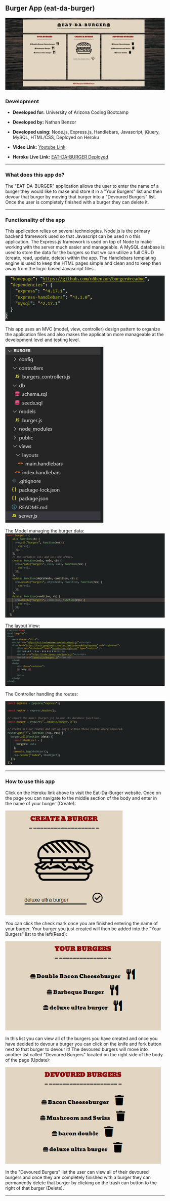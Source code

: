 ## Burger App (eat-da-burger)

![main page](https://github.com/n8benzor/burger/blob/master/public/assets/images/mainpage.png?raw=true)
  

### Development

  

  

-  **Developed for:** University of Arizona Coding Bootcamp

  

-  **Developed by:** Nathan Benzor

  

  

-  **Developed using:** Node.js, Express.js, Handlebars, Javascript, jQuery, MySQL, HTML/CSS, Deployed on Heroku

  
  
-  **Video Link:** [Youtube Link](https://youtu.be/7Ynz03baLew)
  
  

-  **Heroku Live Link:** [EAT-DA-BURGER Deployed](https://aqueous-taiga-95665.herokuapp.com)

  

  
  

***

  

### What does this app do?

The "EAT-DA-BURGER" application allows the user to enter the name of a burger they would like to make and store it in a "Your Burgers" list and then devour that burger by moving that burger into a "Devoured Burgers" list. Once the user is completely finished with a burger they can delete it.

  

***

  

  

### Functionality of the app

  
 
This application relies on several technologies.  Node.js is the primary backend framework used so that Javascript can be used n o this application. The Express.js framework is used on top of Node to make working with the server much easier and manageable.  A MySQL database is used to store the data for the burgers so that we can utilize a full CRUD (create, read, update, delete) within the app.  The Handlebars templating engine is used to keep the HTML pages simple and clean and to keep then away from the logic based Javascript files.

![dependencies](https://github.com/n8benzor/burger/blob/master/public/assets/images/dependencies.png?raw=true)

This app uses an MVC (model, view, controller) design pattern to organize the application files and also makes the application more manageable at the development level and testing level.

![MVC](https://github.com/n8benzor/burger/blob/master/public/assets/images/mvc.png?raw=true)

The Model managing the burger data:
![model](https://github.com/n8benzor/burger/blob/master/public/assets/images/model.png?raw=true)

The layout View:
![layout view](https://github.com/n8benzor/burger/blob/master/public/assets/images/views.png?raw=true)

The Controller handling the routes:

![controller](https://github.com/n8benzor/burger/blob/master/public/assets/images/controller.png?raw=true)

***

### How to use this app

  

Click on the Heroku link above to visit the Eat-Da-Burger website. Once on the page you can navigate to the middle section of the body and enter in the name of your burger (Create):

![create a burger](https://github.com/n8benzor/burger/blob/master/public/assets/images/createburger.png?raw=true)

You can click the check mark once you are finished entering the name of your burger. Your burger you just created will then be added into the "Your Burgers" list to the left(Read):

![your burgers](https://github.com/n8benzor/burger/blob/master/public/assets/images/yourburgers.png?raw=true)

In this list you can view all of the burgers you have created and once you have decided to devour a burger you can click on the knife and fork button next to that burger to devour it! The devoured burgers will move into another list called "Devoured Burgers" located on the right side of the body of the page (Update):

![devoured burgers](https://github.com/n8benzor/burger/blob/master/public/assets/images/devouredburgers.png?raw=true)

In the "Devoured Burgers" list the user can view all of their devoured burgers and once they are completely finished with a burger they can permanently delete that burger by clicking on the trash can button to the right of that burger (Delete).
***